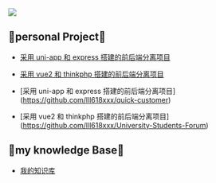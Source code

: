 <img src="https://github-readme-stats.vercel.app/api?username=lll618xxx&show_icons=true&include_all_commits=true">

## 👋personal Project👋

- [采用 uni-app 和 express 搭建的前后端分离项目](https://github.com/lll618xxx/quick-customer)
- [采用 vue2 和 thinkphp 搭建的前后端分离项目](https://github.com/lll618xxx/University-Students-Forum)

- [采用 uni-app 和 express 搭建的前后端分离项目] (https://github.com/lll618xxx/quick-customer)

- [采用 vue2 和 thinkphp 搭建的前后端分离项目] (https://github.com/lll618xxx/University-Students-Forum)

## 👀my knowledge Base👀

- [我的知识库](https://github.com/lll618xxx/Front-end-go-on)
